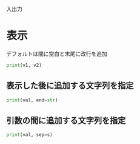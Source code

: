 入出力
# 表示
デフォルトは間に空白と末尾に改行を追加  
```python
print(v1, v2)
```

## 表示した後に追加する文字列を指定
```python
print(val, end=str)
```

## 引数の間に追加する文字列を指定
```python
print(val, sep=s)
```
